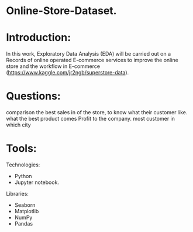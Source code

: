# Online-Store-Dataset.
# Introduction:
In this work, Exploratory Data Analysis (EDA) will be carried out on a Records of online operated E-commerce services to improve the online store and the workflow in  E-commerce (https://www.kaggle.com/jr2ngb/superstore-data).
# Questions:
comparison the best sales in of the store, to know what their customer like. 
what the best product comes Profit to the company. 
most customer in which city
# Tools:
Technologies:
- Python
- Jupyter notebook.

Libraries: 
- Seaborn 
- Matplotlib
- NumPy
- Pandas
